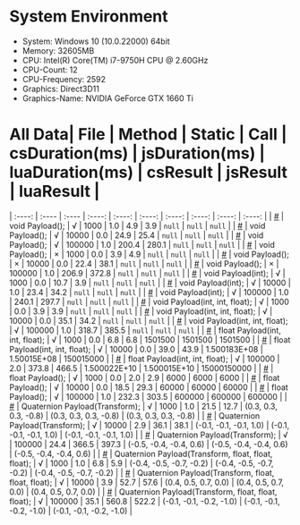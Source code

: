 
# System Environment
* System: Windows 10  (10.0.22000) 64bit
* Memory: 32605MB
* CPU: Intel(R) Core(TM) i7-9750H CPU @ 2.60GHz
* CPU-Count: 12
* CPU-Frequency: 2592
* Graphics: Direct3D11
* Graphics-Name: NVIDIA GeForce GTX 1660 Ti
# All Data| File      | Method    |  Static   | Call      | csDuration(ms)    | jsDuration(ms)    | luaDuration(ms)   | csResult  | jsResult  | luaResult |
| :----:    | :----     |  :----    | :----:    | :----:    | :----:    | :----:    | :----:    | :----:    | :----:    |
| [#](./Assets/CScripts/Examples/Example1.cs)       | void Payload();       | √       | 1000       | 1.0       | 4.9       | 3.9       | `null`       | `null`       | `null`       |
| [#](./Assets/CScripts/Examples/Example1.cs)       | void Payload();       | √       | 10000       | 0.0       | 24.9       | 25.4       | `null`       | `null`       | `null`       |
| [#](./Assets/CScripts/Examples/Example1.cs)       | void Payload();       | √       | 100000       | 1.0       | 200.4       | 280.1       | `null`       | `null`       | `null`       |
| [#](./Assets/CScripts/Examples/Example2.cs)       | void Payload();       | ×       | 1000       | 0.0       | 3.9       | 4.9       | `null`       | `null`       | `null`       |
| [#](./Assets/CScripts/Examples/Example2.cs)       | void Payload();       | ×       | 10000       | 0.0       | 22.4       | 38.1       | `null`       | `null`       | `null`       |
| [#](./Assets/CScripts/Examples/Example2.cs)       | void Payload();       | ×       | 100000       | 1.0       | 206.9       | 372.8       | `null`       | `null`       | `null`       |
| [#](./Assets/CScripts/Examples/Example3.cs)       | void Payload(int);       | √       | 1000       | 0.0       | 10.7       | 3.9       | `null`       | `null`       | `null`       |
| [#](./Assets/CScripts/Examples/Example3.cs)       | void Payload(int);       | √       | 10000       | 1.0       | 23.4       | 34.2       | `null`       | `null`       | `null`       |
| [#](./Assets/CScripts/Examples/Example3.cs)       | void Payload(int);       | √       | 100000       | 1.0       | 240.1       | 297.7       | `null`       | `null`       | `null`       |
| [#](./Assets/CScripts/Examples/Example4.cs)       | void Payload(int, int, float);       | √       | 1000       | 0.0       | 3.9       | 3.9       | `null`       | `null`       | `null`       |
| [#](./Assets/CScripts/Examples/Example4.cs)       | void Payload(int, int, float);       | √       | 10000       | 0.0       | 35.1       | 34.2       | `null`       | `null`       | `null`       |
| [#](./Assets/CScripts/Examples/Example4.cs)       | void Payload(int, int, float);       | √       | 100000       | 1.0       | 318.7       | 385.5       | `null`       | `null`       | `null`       |
| [#](./Assets/CScripts/Examples/Example5.cs)       | float Payload(int, int, float);       | √       | 1000       | 0.0       | 6.8       | 6.8       | 1501500       | 1501500       | 1501500       |
| [#](./Assets/CScripts/Examples/Example5.cs)       | float Payload(int, int, float);       | √       | 10000       | 0.0       | 39.0       | 43.9       | 1.500183E+08       | 1.50015E+08       | 150015000       |
| [#](./Assets/CScripts/Examples/Example5.cs)       | float Payload(int, int, float);       | √       | 100000       | 2.0       | 373.8       | 466.5       | 1.500022E+10       | 1.500015E+10       | 15000150000       |
| [#](./Assets/CScripts/Examples/Example6.cs)       | float Payload();       | √       | 1000       | 0.0       | 2.0       | 2.9       | 6000       | 6000       | 6000       |
| [#](./Assets/CScripts/Examples/Example6.cs)       | float Payload();       | √       | 10000       | 0.0       | 18.5       | 29.3       | 60000       | 60000       | 60000       |
| [#](./Assets/CScripts/Examples/Example6.cs)       | float Payload();       | √       | 100000       | 1.0       | 232.3       | 303.5       | 600000       | 600000       | 600000       |
| [#](./Assets/CScripts/Examples/Example7.cs)       | Quaternion Payload(Transform);       | √       | 1000       | 1.0       | 21.5       | 12.7       | (0.3, 0.3, 0.3, -0.8)       | (0.3, 0.3, 0.3, -0.8)       | (0.3, 0.3, 0.3, -0.8)       |
| [#](./Assets/CScripts/Examples/Example7.cs)       | Quaternion Payload(Transform);       | √       | 10000       | 2.9       | 36.1       | 38.1       | (-0.1, -0.1, -0.1, 1.0)       | (-0.1, -0.1, -0.1, 1.0)       | (-0.1, -0.1, -0.1, 1.0)       |
| [#](./Assets/CScripts/Examples/Example7.cs)       | Quaternion Payload(Transform);       | √       | 100000       | 24.4       | 366.5       | 397.3       | (-0.5, -0.4, -0.4, 0.6)       | (-0.5, -0.4, -0.4, 0.6)       | (-0.5, -0.4, -0.4, 0.6)       |
| [#](./Assets/CScripts/Examples/Example8.cs)       | Quaternion Payload(Transform, float, float, float);       | √       | 1000       | 1.0       | 6.8       | 5.9       | (-0.4, -0.5, -0.7, -0.2)       | (-0.4, -0.5, -0.7, -0.2)       | (-0.4, -0.5, -0.7, -0.2)       |
| [#](./Assets/CScripts/Examples/Example8.cs)       | Quaternion Payload(Transform, float, float, float);       | √       | 10000       | 3.9       | 52.7       | 57.6       | (0.4, 0.5, 0.7, 0.0)       | (0.4, 0.5, 0.7, 0.0)       | (0.4, 0.5, 0.7, 0.0)       |
| [#](./Assets/CScripts/Examples/Example8.cs)       | Quaternion Payload(Transform, float, float, float);       | √       | 100000       | 35.1       | 560.8       | 522.2       | (-0.1, -0.1, -0.2, -1.0)       | (-0.1, -0.1, -0.2, -1.0)       | (-0.1, -0.1, -0.2, -1.0)       |